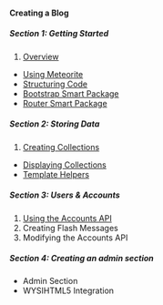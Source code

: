 #### Creating a Blog

##### Section 1: Getting Started
1. [Overview][]
* [Using Meteorite][]
* [Structuring Code][]
* [Bootstrap Smart Package][]
* [Router Smart Package][]

##### Section 2: Storing Data
1. [Creating Collections][]
* [Displaying Collections][]
* [Template Helpers][]

##### Section 3: Users & Accounts
1. [Using the Accounts API]
1. Creating Flash Messages
1. Modifying the Accounts API

##### Section 4: Creating an admin section
* Admin Section
* WYSIHTML5 Integration


[Overview]:                           /tutorials/meteor/blog/1/01
[Using Meteorite]:                    /tutorials/meteor/blog/1/02
[Structuring Code]:                   /tutorials/meteor/blog/1/03
[Bootstrap Smart Package]:            /tutorials/meteor/blog/1/04
[Router Smart Package]:               /tutorials/meteor/blog/1/05

[Creating Collections]:               /tutorials/meteor/blog/2/01
[Displaying Collections]:             /tutorials/meteor/blog/2/02
[Template Helpers]:                   /tutorials/meteor/blog/2/03

[Using the Accounts API]:             /tutorials/meteor/blog/3/01
[Creating Flash Messages]:            /tutorials/meteor/blog/3/02
[Modifying the Accounts API]:         /tutorials/meteor/blog/3/02


<!--[Admin Section]:                      /tutorials/meteor/blog/4/01-->


<!--[Overview]:                           /tutorials/meteor/blog/getting-started/overview-->
<!--[Using Meteorite]:                    /tutorials/meteor/blog/getting-started/using-meteorite-->
<!--[Structuring Code]:                   /tutorials/meteor/blog/getting-started/structuring-code-->
<!--[Bootstrap Smart Package]:            /tutorials/meteor/blog/getting-started/bootstrap-smart-package-->
<!--[Router Smart Package]:               /tutorials/meteor/blog/getting-started/router-smart-package-->

<!--[Creating Collections]:               /tutorials/meteor/blog/storing-data/creating-collections-->
<!--[Displaying Collections]:             /tutorials/meteor/blog/storing-data/-->
<!--[Template Helpers]:                   /tutorials/meteor/blog/storing-data/03-->
<!--[Admin Section]:                      /tutorials/meteor/blog/storing-data/04-->
